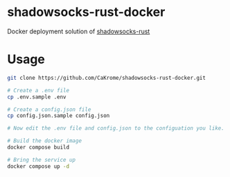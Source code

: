 # shadowsocks-rust-docker

Docker deployment solution of [shadowsocks-rust](https://github.com/shadowsocks/shadowsocks-rust)

# Usage

```bash
git clone https://github.com/CaKrome/shadowsocks-rust-docker.git

# Create a .env file
cp .env.sample .env

# Create a config.json file
cp config.json.sample config.json

# Now edit the .env file and config.json to the configuation you like. Note that both files must use the sample port.

# Build the docker image
docker compose build

# Bring the service up
docker compose up -d
```
